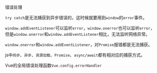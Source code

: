 错误处理

`try catch`是无法捕获到异步错误的，这时候就要用到`window`的`error`事件。

`window.addEventListener`可以监听`error`，`window.onerror`也可以监听`error`，但是`window.onerror`和`window.addEventListener`相比，无法监听网络异常。

`window.onerror`和`window.addEventListener`，对`Promise`报错都是无法捕获。

js中`同步`、`异步`、`资源加载`、`Promise`、`async/await`都有相对应的捕获方式。

Vue的全局错误处理函数`Vue.config.errorHandler`
